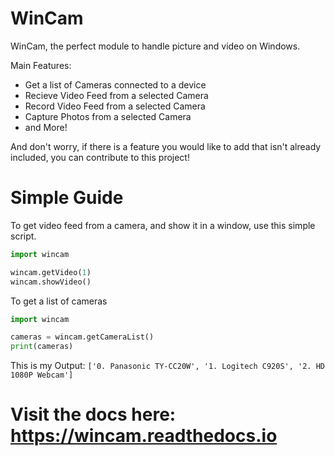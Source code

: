 # WinCam
WinCam, the perfect module to handle picture and video on Windows.

Main Features:
- Get a list of Cameras connected to a device
- Recieve Video Feed from a selected Camera
- Record Video Feed from a selected Camera
- Capture Photos from a selected Camera
- and More!

And don't worry, if there is a feature you would like to add that isn't already included, you can contribute to this project!

# Simple Guide

To get video feed from a camera, and show it in a window, use this simple script.
```py
import wincam

wincam.getVideo(1)
wincam.showVideo()
```


To get a list of cameras
```py
import wincam

cameras = wincam.getCameraList()
print(cameras)
```

This is my Output:
```['0. Panasonic TY-CC20W', '1. Logitech C920S', '2. HD 1080P Webcam']```

# Visit the docs here: https://wincam.readthedocs.io
